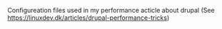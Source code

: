 Configureation files used in my performance acticle about drupal (See https://linuxdev.dk/articles/drupal-performance-tricks)
